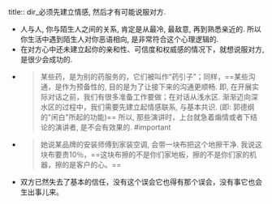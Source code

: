 title:: dir_必须先建立情感, 然后才有可能说服对方.

- 人与人, 你与陌生人之间的关系, 肯定是从最冷, 最敌意, 再到熟悉亲近的. 所以你生活中遇到陌生人对你恶语相向, 是非常符合这个心理逻辑的.
- 在对方心中还未建立起你的亲和性、可信度和权威感的情况下，就想说服对方, 是很少会成功的.
- > 某些药，是为别的药服务的，它们被叫作“药引子”；同样，==某些沟通，是作为预备性的, 目的是为了让接下来的沟通更顺畅. 即, 在开展实际对话之前，我们有很多准备工作要做；在对话从浅水区. 渐渐迈向深水区的过程中，我们需要先建立起情感联系, 与基本共识. (即: 郭德纲的"闲白"所起的功能)==
  所以, 那些演讲时，上台就急着煽情或者下结论的演讲者, 是不会有效果的. #important
- > 她说某品牌的安装师傅到家装空调, 会带一块布把这个地擦干净. 我说这块布要贵10％，==这块布擦的不是你们家地板，擦的不是你们家的机器，擦的是客户的心。==
- 双方已然失去了基本的信任，没有这个误会它也得有那个误会，没有事它也会生出事儿来。